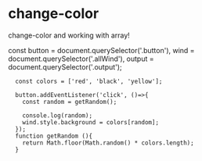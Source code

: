 # change-color

change-color and working with array!



const button = document.querySelector('.button'),
      wind = document.querySelector('.allWind'),
      output = document.querySelector('.output');


      const colors = ['red', 'black', 'yellow'];

      button.addEventListener('click', ()=>{
        const random = getRandom();
        
        console.log(random);
        wind.style.background = colors[random];
      });
      function getRandom (){
        return Math.floor(Math.random() * colors.length);
      }
